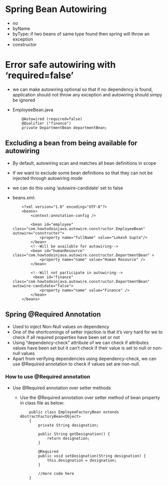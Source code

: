 #	Spring Bean Autowiring 

-	no
-	byName
-	byType: if two beans of same type found then spring will throw an exception
-	constructor



#	Error safe autowiring with ‘required=false’

-	we can make autowiring optional so that if no dependency is found, application should not throw any exception and autowiring should simpy be ignored
-	EmployeeBean.java


			@Autowired (required=false)
			@Qualifier ("finance")
			private DepartmentBean departmentBean;
			
			
##	Excluding a bean from being available for autowiring

-	By default, autowiring scan and matches all bean definitions in scope
-	If we want to exclude some bean definitions so that they can not be injected through autowiring mode
- 	we can do this using ‘autowire-candidate’ set to false
-	beans.xml:

			<?xml version="1.0" encoding="UTF-8"?>
			<beans>
				<context:annotation-config />
			 
				<bean id="employee" class="com.howtodoinjava.autowire.constructor.EmployeeBean" autowire="constructor">
					<property name="fullName" value="Lokesh Gupta"/>
				</bean>
				<!--Will be available for autowiring-->
				<bean id="humanResource" class="com.howtodoinjava.autowire.constructor.DepartmentBean" >
					<property name="name" value="Human Resource" />
				</bean>
			 
				<!--Will not participate in autowiring-->
				 <bean id="finance"      class="com.howtodoinjava.autowire.constructor.DepartmentBean" autowire-candidate="false">
					<property name="name" value="Finance" />
				</bean>
			</beans>
			
			
##	Spring @Required Annotation

-	Used to inject Non-Null values on dependency
-	One of the shortcomings of setter injection is that it’s very hard for we to check if all required properties have been set or not
-	Using “dependency-check” attribute of <bean> we can check if attributes values have been set but it can’t check if their value is set to null or non-null values
-	Apart from verifying dependencies using dependency-check, we can use @Required annotation to check if values set are non-null.			


###	How to use @Required annotation

-	Use @Required annotation over setter methods
	-	Use the @Required annotation over setter method of bean property in class file as below:
	
	
				public class EmployeeFactoryBean extends AbstractFactoryBean<Object>
				{
					private String designation;
					 
					public String getDesignation() {
						return designation;
					}
				 
					@Required
					public void setDesignation(String designation) {
						this.designation = designation;
					}
					 
					//more code here
				}
					
					